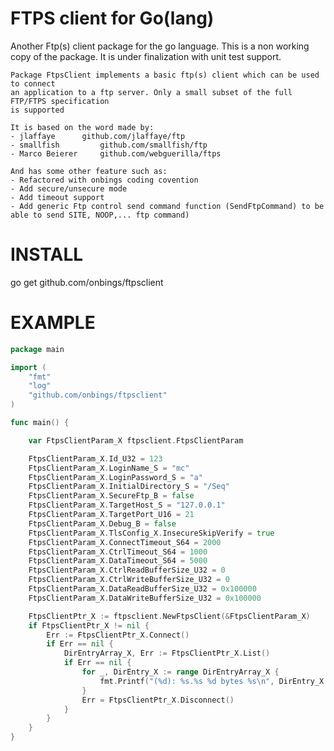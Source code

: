 FTPS client for Go(lang)
========================
Another Ftp(s) client package for the go language.
This is a non working copy of the package.
It is under finalization with unit test support.

	Package FtpsClient implements a basic ftp(s) client which can be used to connect
	an application to a ftp server. Only a small subset of the full FTP/FTPS specification
	is supported

	It is based on the word made by:
	- jlaffaye 		github.com/jlaffaye/ftp
	- smallfish 		github.com/smallfish/ftp
	- Marco Beierer 	github.com/webguerilla/ftps

	And has some other feature such as:
	- Refactored with onbings coding covention
	- Add secure/unsecure mode
	- Add timeout support
	- Add generic Ftp control send command function (SendFtpCommand) to be able to send SITE, NOOP,... ftp command)
	
INSTALL 
========
go get github.com/onbings/ftpsclient

EXAMPLE 
========
```go
package main

import (          
	"fmt"
	"log"
	"github.com/onbings/ftpsclient"
)

func main() {

	var FtpsClientParam_X ftpsclient.FtpsClientParam

	FtpsClientParam_X.Id_U32 = 123
	FtpsClientParam_X.LoginName_S = "mc"
	FtpsClientParam_X.LoginPassword_S = "a"
	FtpsClientParam_X.InitialDirectory_S = "/Seq"
	FtpsClientParam_X.SecureFtp_B = false
	FtpsClientParam_X.TargetHost_S = "127.0.0.1"
	FtpsClientParam_X.TargetPort_U16 = 21
	FtpsClientParam_X.Debug_B = false
	FtpsClientParam_X.TlsConfig_X.InsecureSkipVerify = true
	FtpsClientParam_X.ConnectTimeout_S64 = 2000
	FtpsClientParam_X.CtrlTimeout_S64 = 1000
	FtpsClientParam_X.DataTimeout_S64 = 5000
	FtpsClientParam_X.CtrlReadBufferSize_U32 = 0
	FtpsClientParam_X.CtrlWriteBufferSize_U32 = 0
	FtpsClientParam_X.DataReadBufferSize_U32 = 0x100000
	FtpsClientParam_X.DataWriteBufferSize_U32 = 0x100000

	FtpsClientPtr_X := ftpsclient.NewFtpsClient(&FtpsClientParam_X)
	if FtpsClientPtr_X != nil {
		Err := FtpsClientPtr_X.Connect()
		if Err == nil {
			DirEntryArray_X, Err := FtpsClientPtr_X.List()
			if Err == nil {
				for _, DirEntry_X := range DirEntryArray_X {
					fmt.Printf("(%d): %s.%s %d bytes %s\n", DirEntry_X.Type_E, DirEntry_X.Name_S, DirEntry_X.Ext_S, DirEntry_X.Size_U64, DirEntry_X.Time_X)
				}
				Err = FtpsClientPtr_X.Disconnect()
			}
		}
	}
}
```
